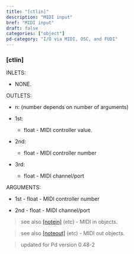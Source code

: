 ```yaml
---
title: "[ctlin]"
description: "MIDI input"
bref: "MIDI input"
draft: false
categories: ["object"]
pd-category: "I/O via MIDI, OSC, and FUDI"
---
```


### [ctlin]

INLETS:

- NONE.

OUTLETS:

- n: (number depends on number of arguments)

- 1st: 
 
  - float - MIDI controller value.
  
- 2nd: 

  - float - MIDI controller number
  
- 3rd: 

  - float - MIDI channel/port
  
ARGUMENTS:

- 1st - float - MIDI controller number

- 2nd - float - MIDI channel/port
 
> see also [[notein]](../notein) (etc) - MIDI in objects.

> see also [[noteout]](../noteout) (etc) - MIDI out objects.

> updated for Pd version 0.48-2